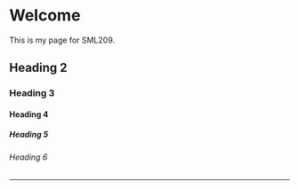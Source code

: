 <h1>Welcome</h1>
<p>This is my page for SML209.</p>
<h2> Heading 2 </h2>
<h3> Heading 3 </h3>  
<h4> Heading 4 </h4>
<h5> Heading 5 </h5> 
<h6> Heading 6 </h6>
<hr>
